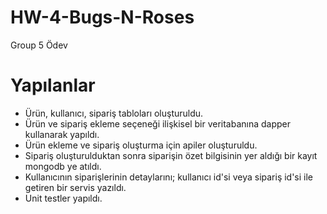 # HW-4-Bugs-N-Roses
Group 5 Ödev
# Yapılanlar
* Ürün, kullanıcı, sipariş tabloları oluşturuldu.
* Ürün ve sipariş ekleme seçeneği ilişkisel bir veritabanına dapper kullanarak yapıldı.
* Ürün ekleme ve sipariş oluşturma için apiler oluşturuldu.
* Sipariş oluşturulduktan sonra siparişin özet bilgisinin yer aldığı bir kayıt mongodb ye atıldı.
* Kullanıcının siparişlerinin detaylarını; kullanıcı id'si veya sipariş id'si ile getiren bir servis yazıldı.
* Unit testler yapıldı.

